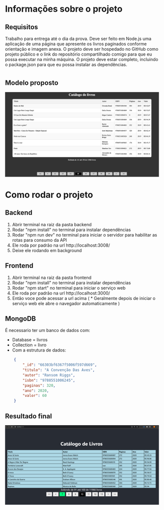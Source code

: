  # Informações sobre o projeto
 ## Requisitos
 Trabalho para entrega até o dia da prova. 
Deve ser feito em Node.js uma aplicação de uma página que apresente os livros paginados conforme orientação e imagem anexa.
O projeto deve ser hospedado no GitHub como projeto público e o link do repositório compartilhado comigo para que eu possa executar na minha máquina.
O projeto deve estar completo, incluindo o package.json para que eu possa instalar as dependências.
#
## Modelo proposto 
![](./image.png)

# Como rodar o projeto
## Backend
1. Abrir terminal na raiz da pasta backend
2. Rodar "npm install" no terminal para instalar dependências
3. Rodar "npm run dev" no terminal para iniciar o servidor para habilitar as rotas para consumo da API
4. Ele roda por padrão na url http://localhost:3008/
5. Deixe ele rodando em background
## Frontend
1. Abrir terminal na raiz da pasta frontend
2. Rodar "npm install" no terminal para instalar dependências
3. Rodar "npm start" no terminal para iniciar o serviço web
4. Ele roda por padrão na url http://localhost:3000/
5. Então voce pode acessar a url acima ( * Geralmente depois de iniciar o serviço web ele abre o navegador automaticamente )
## MongoDB
É necessario ter um banco de dados com:
- Database = livros
- Collection = livro 
- Com a estrutura de dados:

```json
	{
		"_id": "66303bf6367f5006f597d669",
		"titulo": "A Convenção Das Aves",
		"autor": "Ransom Riggs",
		"isbn": "9788551006245",
		"paginas": 320,
		"ano": 2020,
		"valor": 60
	}
```

## Resultado final
![](./version.png)
